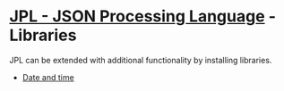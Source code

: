 # [JPL - JSON Processing Language](index.md) - Libraries

JPL can be extended with additional functionality by installing libraries.

- [Date and time](https://github.com/jplorg/lib-date-time)

